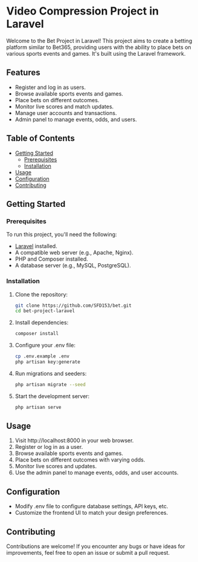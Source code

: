 # Video Compression Project in Laravel

Welcome to the Bet Project in Laravel! This project aims to create a betting platform similar to Bet365, providing users with the ability to place bets on various sports events and games. It's built using the Laravel framework.

## Features

- Register and log in as users.
- Browse available sports events and games.
- Place bets on different outcomes.
- Monitor live scores and match updates.
- Manage user accounts and transactions.
- Admin panel to manage events, odds, and users.

## Table of Contents

- [Getting Started](#getting-started)
  - [Prerequisites](#prerequisites)
  - [Installation](#installation)
- [Usage](#usage)
- [Configuration](#configuration)
- [Contributing](#contributing)

## Getting Started

### Prerequisites

To run this project, you'll need the following:

- [Laravel](https://laravel.com/docs) installed.
- A compatible web server (e.g., Apache, Nginx).
- PHP and Composer installed.
- A database server (e.g., MySQL, PostgreSQL).

### Installation

1. Clone the repository:

   ```sh
   git clone https://github.com/SFD153/bet.git
   cd bet-project-laravel

2. Install dependencies:

    ```sh
    composer install

3. Configure your .env file:

    ```sh
    cp .env.example .env
    php artisan key:generate

4. Run migrations and seeders:

    ```sh
    php artisan migrate --seed

5. Start the development server:

    ```sh
    php artisan serve

## Usage

1. Visit http://localhost:8000 in your web browser.
2. Register or log in as a user.
3. Browse available sports events and games.
4. Place bets on different outcomes with varying odds.
5. Monitor live scores and updates.
6. Use the admin panel to manage events, odds, and user accounts.

## Configuration
- Modify .env file to configure database settings, API keys, etc.
- Customize the frontend UI to match your design preferences.

## Contributing
Contributions are welcome! If you encounter any bugs or have ideas for improvements, feel free to open an issue or submit a pull request.
